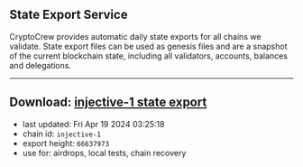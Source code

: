 ## State Export Service
CryptoCrew provides automatic daily state exports for all chains we validate. State export files can be used as genesis files and are a snapshot of the current blockchain state, including all validators, accounts, balances and delegations.

---
**Download: [injective-1 state export](https://dl-eu2.ccvalidators.com/SERVICE/injective/injective-1_export_66637973.json)**
---

- last updated: Fri Apr 19 2024 03:25:18
- chain id: `injective-1`
- export height: `66637973`
- use for: airdrops, local tests, chain recovery
